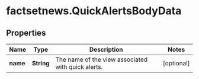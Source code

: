 # factsetnews.QuickAlertsBodyData

## Properties

Name | Type | Description | Notes
------------ | ------------- | ------------- | -------------
**name** | **String** | The name of the view associated with quick alerts. | [optional] 



